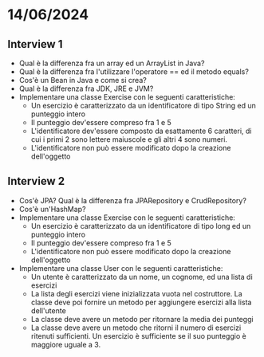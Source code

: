 # 14/06/2024
## Interview 1
- Qual è la differenza fra un array ed un ArrayList in Java?
- Qual è la differenza fra l'utilizzare l'operatore == ed il metodo equals?
- Cos'è un Bean in Java e come si crea?
- Qual è la differenza fra JDK, JRE e JVM?
- Implementare una classe Exercise con le seguenti caratteristiche:
  - Un esercizio è caratterizzato da un identificatore di tipo String ed un punteggio intero
  - Il punteggio dev'essere compreso fra 1 e 5
  - L'identificatore dev'essere composto da esattamente 6 caratteri, di cui i primi 2 sono lettere maiuscole e gli altri 4 sono numeri.
  - L'identificatore non può essere modificato dopo la creazione dell'oggetto

## Interview 2
- Cos'è JPA? Qual è la differenza fra JPARepository e CrudRepository?
- Cos'è un'HashMap?
- Implementare una classe Exercise con le seguenti caratteristiche:
  - Un esercizio è caratterizzato da un identificatore di tipo long ed un punteggio intero
  - Il punteggio dev'essere compreso fra 1 e 5
  - L'identificatore non può essere modificato dopo la creazione dell'oggetto
- Implementare una classe User con le seguenti caratteristiche:
  - Un utente è caratterizzato da un nome, un cognome, ed una lista di esercizi
  - La lista degli esercizi viene inizializzata vuota nel costruttore. La classe deve poi fornire un metodo per aggiungere esercizi alla lista dell'utente
  - La classe deve avere un metodo per ritornare la media dei punteggi
  - La classe deve avere un metodo che ritorni il numero di esercizi ritenuti sufficienti. Un esercizio è sufficiente se il suo punteggio è maggiore uguale a 3.
